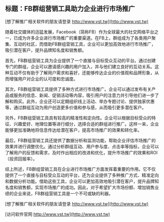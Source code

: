 ## **标题：FB群组营销工具助力企业进行市场推广**

[想了解推广相关软件的朋友请登录 http://www.vst.tw](http://www.vst.tw)

随着社交媒体的迅猛发展，Facebook（简称FB）作为全球最大的社交网络平台之一，已成为许多企业进行市场推广的重要渠道。在FB上，群组成为了各类用户聚集、互动的社区，而借助FB群组营销工具，企业可以更加高效地进行市场推广，吸引潜在客户，提升品牌知名度和销售额。

首先，FB群组营销工具为企业提供了一个直接与目标受众互动的平台。通过创建专门的群组，企业可以邀请感兴趣的用户加入，并与他们建立良好的互动关系。这种互动不仅有助于了解用户需求和喜好，还能够传达企业的价值观和品牌形象，从而增强用户对企业的认可度和忠诚度。

其次，FB群组营销工具提供了多种方式进行市场推广。企业可以通过发布有关产品或服务的信息、新闻、促销活动等内容，吸引用户的注意力并引导他们进一步了解和购买。此外，企业还可以定期组织线上活动、举办专题讨论、提供独家优惠等，通过群组互动为用户创造更多价值和参与感，从而吸引更多潜在客户。

另外，FB群组营销工具具有较高的精准性和定向性。企业可以根据目标受众的特征、兴趣爱好、地理位置等进行细分，选择合适的群组进行推广。这样一来，企业能够更加准确地将信息传达给潜在客户，提高市场推广的效果和转化率。

最后，FB群组营销工具还提供了数据分析和监测功能，帮助企业评估市场推广的效果并进行调整优化。通过分析群组互动、用户参与度、点击率等指标，企业可以了解用户的反馈和需求，及时作出相应的改进和优化，提升市场推广的效果和ROI（投资回报率）。

综上所述，FB群组营销工具在企业进行市场推广方面发挥着重要的作用。它不仅提供了一个直接与目标受众互动的平台，还为企业提供了多种推广方式、精准定向和数据分析功能。借助这些工具，企业可以更加高效地吸引潜在客户，提升品牌知名度和销售额，实现市场推广的成功。因此，对于希望扩大市场份额、增加销售业绩的企业来说，FB群组营销工具是一个不可或缺的利器。

[想了解推广相关软件的朋友请登录 http://www.vst.tw](http://www.vst.tw)


[访问软件官网 http://www.vst.tw](http://www.vst.tw)
